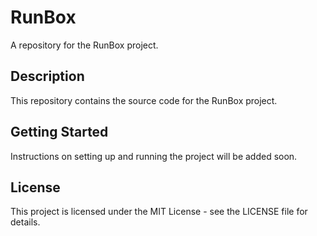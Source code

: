 # RunBox

A repository for the RunBox project.

## Description

This repository contains the source code for the RunBox project.

## Getting Started

Instructions on setting up and running the project will be added soon.

## License

This project is licensed under the MIT License - see the LICENSE file for details.
